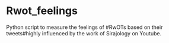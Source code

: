 # Rwot_feelings
Python script to measure the feelings of #RwOTs based on their tweets#highly influenced by the work of Sirajology on Youtube.
